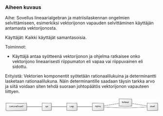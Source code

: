 ### Aiheen kuvaus
Aihe: Sovellus lineaarialgebran ja matriisilaskennan ongelmien selvittämiseen, esimerkiksi vektorijonon vapauden selvittäminen käyttäjän antamasta vektorijonosta.

Käyttäjät:
Kaikki käyttäjät samantasoisia.

Toiminnot:
* Käyttäjä antaa syötteenä vektorijonon ja ohjelma ratkaisee onko vektorijono lineaarisesti riippumaton eli vapaa vai riippuvainen eli sidottu.

Erityistä:
Vektorien komponentit syötetään rationaalilukuina ja determinantti lasketaan rationaalilukuna. Näin determinantille saadaan täysin tarkka arvo ja siitä voidaan siten tehdä suoraan johtopäätös vektorijonon vapauteen liittyen.


![Luokkakaavio](dokumentaatio/classdiagram.png)

